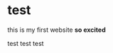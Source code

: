 # test
<html>
<head>
  <meta charset="utf-8">
  <meta name="viewport" content="width=device-width, initial-scale=1">
  <title> first website ever </title>
</head>

this is my first website <b> so excited</b>

<body> 
  test test test
</body>

<body>
  

</html>

